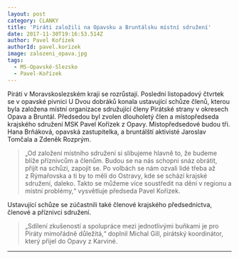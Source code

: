 ```yaml
---
layout: post
category: CLANKY
title: 'Piráti založili na Opavsku a Bruntálsku místní sdružení'
date: 2017-11-30T19:16:53.514Z
author: Pavel Kořízek
authorId: pavel.korizek
image: zalozeni_opava.jpg
tags:
  - MS-Opavské-Slezsko
  - Pavel-Kořízek
---
```


Piráti v Moravskoslezském kraji se rozrůstají. Poslední listopadový čtvrtek se v opavské pivnici U Dvou dobráků konala ustavující schůze členů, kterou byla založena místní organizace sdružující členy Pirátské strany v okresech Opava a Bruntál. Předsedou byl zvolen dlouholetý člen a místopředseda krajského sdružení MSK Pavel Kořízek z Opavy.
Místopředsedové budou tři. Hana Brňáková, opavská zastupitelka, a bruntálští aktivisté Jaroslav Tomčala a Zdeněk Rozprým.

>„Od založení místního sdružení si slibujeme hlavně to, že budeme blíže příznivcům a členům. Budou se na nás schopni snáz obrátit, přijít na schůzi, zapojit se. Po volbách se nám ozvali lidé třeba až z Rýmařovska a ti by to měli do Ostravy, kde se schází krajské sdružení, daleko.
>Takto se můžeme více soustředit na dění v regionu a místní problémy,“ vysvětluje předseda Pavel Kořízek.

Ustavující schůze se zúčastnili také členové krajského předsednictva, členové a příznivci sdružení.
>„Sdílení zkušeností a spolupráce mezi jednotlivými buňkami je pro Piráty mimořádně důležitá,“ doplnil Michal Gill, pirátský koordinátor, který přijel do Opavy z Karviné.

- - -
